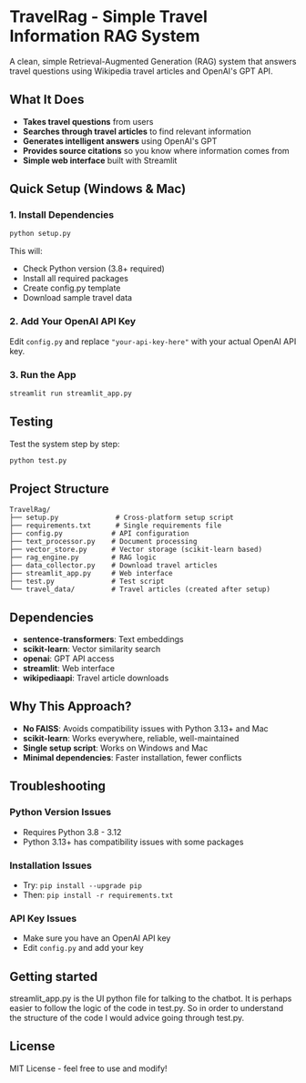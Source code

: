 # TravelRag - Simple Travel Information RAG System

A clean, simple Retrieval-Augmented Generation (RAG) system that answers travel questions using Wikipedia travel articles and OpenAI's GPT API.

## What It Does

- **Takes travel questions** from users
- **Searches through travel articles** to find relevant information
- **Generates intelligent answers** using OpenAI's GPT
- **Provides source citations** so you know where information comes from
- **Simple web interface** built with Streamlit

## Quick Setup (Windows & Mac)

### 1. Install Dependencies
```bash
python setup.py
```

This will:
- Check Python version (3.8+ required)
- Install all required packages
- Create config.py template
- Download sample travel data

### 2. Add Your OpenAI API Key
Edit `config.py` and replace `"your-api-key-here"` with your actual OpenAI API key.

### 3. Run the App
```bash
streamlit run streamlit_app.py
```

## Testing

Test the system step by step:
```bash
python test.py
```

## Project Structure

```
TravelRag/
├── setup.py              # Cross-platform setup script
├── requirements.txt      # Single requirements file
├── config.py            # API configuration
├── text_processor.py    # Document processing
├── vector_store.py      # Vector storage (scikit-learn based)
├── rag_engine.py        # RAG logic
├── data_collector.py    # Download travel articles
├── streamlit_app.py     # Web interface
├── test.py              # Test script
└── travel_data/         # Travel articles (created after setup)
```

## Dependencies

- **sentence-transformers**: Text embeddings
- **scikit-learn**: Vector similarity search
- **openai**: GPT API access
- **streamlit**: Web interface
- **wikipediaapi**: Travel article downloads

## Why This Approach?

- **No FAISS**: Avoids compatibility issues with Python 3.13+ and Mac
- **scikit-learn**: Works everywhere, reliable, well-maintained
- **Single setup script**: Works on Windows and Mac
- **Minimal dependencies**: Faster installation, fewer conflicts

## Troubleshooting

### Python Version Issues
- Requires Python 3.8 - 3.12
- Python 3.13+ has compatibility issues with some packages

### Installation Issues
- Try: `pip install --upgrade pip`
- Then: `pip install -r requirements.txt`

### API Key Issues
- Make sure you have an OpenAI API key
- Edit `config.py` and add your key

## Getting started
streamlit_app.py is the UI python file for talking to the chatbot. It is perhaps easier to follow the logic of the code in test.py. So in order to understand the structure of the code I would advice going through test.py. 

## License

MIT License - feel free to use and modify!
